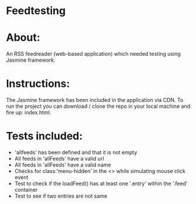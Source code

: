 # Feedtesting

# About:
An RSS feedreader (web-based application) which needed testing using Jasmine framework.

# Instructions:
The Jasmine framework has been included in the application via CDN. To run the project you can download / clone the repo in your local machine and fire up: index.html.

# Tests included:

* 'allfeeds' has been defined and that it is not empty 
* All feeds in 'allFeeds' have a valid url
* All feeds in 'allFeeds' have a valid name
* Checks for class:'menu-hidden' in the <<body>> while simulating mouse click event
* Test to check if the loadFeed() has at least one '.entry' within the '.feed' container
* Test to see if two entries are not same
